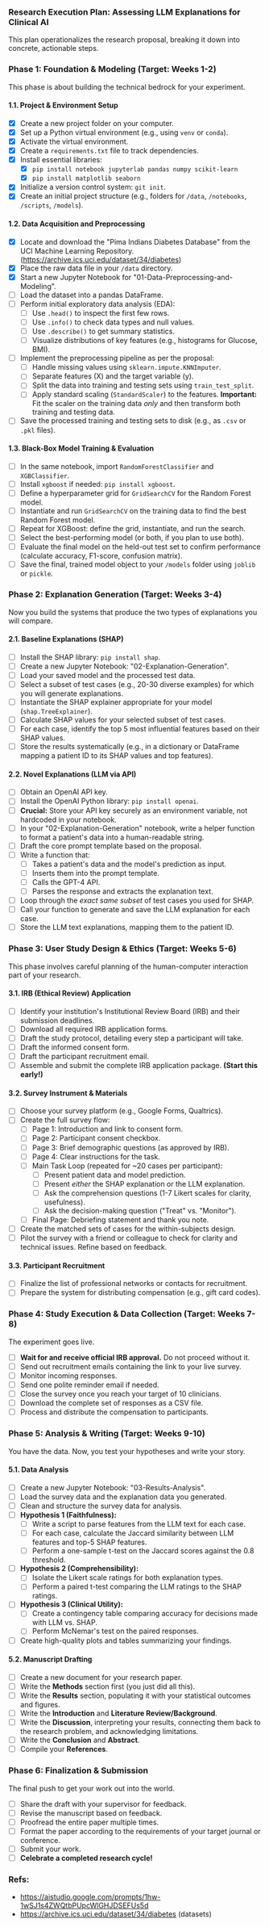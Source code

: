 ### **Research Execution Plan: Assessing LLM Explanations for Clinical AI**

This plan operationalizes the research proposal, breaking it down into concrete, actionable steps.

### **Phase 1: Foundation & Modeling (Target: Weeks 1-2)**

This phase is about building the technical bedrock for your experiment.

#### **1.1. Project & Environment Setup**
- [X] Create a new project folder on your computer.
- [X] Set up a Python virtual environment (e.g., using `venv` or `conda`).
- [X] Activate the virtual environment.
- [X] Create a `requirements.txt` file to track dependencies.
- [X] Install essential libraries:
    - [X] `pip install notebook jupyterlab pandas numpy scikit-learn`
    - [X] `pip install matplotlib seaborn`
- [X] Initialize a version control system: `git init`.
- [X] Create an initial project structure (e.g., folders for `/data`, `/notebooks`, `/scripts`, `/models`).

#### **1.2. Data Acquisition and Preprocessing**
- [X] Locate and download the "Pima Indians Diabetes Database" from the UCI Machine Learning Repository. (https://archive.ics.uci.edu/dataset/34/diabetes)
- [X] Place the raw data file in your `/data` directory.
- [X] Start a new Jupyter Notebook for "01-Data-Preprocessing-and-Modeling".
- [ ] Load the dataset into a pandas DataFrame.
- [ ] Perform initial exploratory data analysis (EDA):
    - [ ] Use `.head()` to inspect the first few rows.
    - [ ] Use `.info()` to check data types and null values.
    - [ ] Use `.describe()` to get summary statistics.
    - [ ] Visualize distributions of key features (e.g., histograms for Glucose, BMI).
- [ ] Implement the preprocessing pipeline as per the proposal:
    - [ ] Handle missing values using `sklearn.impute.KNNImputer`.
    - [ ] Separate features (X) and the target variable (y).
    - [ ] Split the data into training and testing sets using `train_test_split`.
    - [ ] Apply standard scaling (`StandardScaler`) to the features. **Important:** Fit the scaler on the training data *only* and then transform both training and testing data.
- [ ] Save the processed training and testing sets to disk (e.g., as `.csv` or `.pkl` files).

#### **1.3. Black-Box Model Training & Evaluation**
- [ ] In the same notebook, import `RandomForestClassifier` and `XGBClassifier`.
- [ ] Install `xgboost` if needed: `pip install xgboost`.
- [ ] Define a hyperparameter grid for `GridSearchCV` for the Random Forest model.
- [ ] Instantiate and run `GridSearchCV` on the training data to find the best Random Forest model.
- [ ] Repeat for XGBoost: define the grid, instantiate, and run the search.
- [ ] Select the best-performing model (or both, if you plan to use both).
- [ ] Evaluate the final model on the held-out test set to confirm performance (calculate accuracy, F1-score, confusion matrix).
- [ ] Save the final, trained model object to your `/models` folder using `joblib` or `pickle`.

### **Phase 2: Explanation Generation (Target: Weeks 3-4)**

Now you build the systems that produce the two types of explanations you will compare.

#### **2.1. Baseline Explanations (SHAP)**
- [ ] Install the SHAP library: `pip install shap`.
- [ ] Create a new Jupyter Notebook: "02-Explanation-Generation".
- [ ] Load your saved model and the processed test data.
- [ ] Select a subset of test cases (e.g., 20-30 diverse examples) for which you will generate explanations.
- [ ] Instantiate the SHAP explainer appropriate for your model (`shap.TreeExplainer`).
- [ ] Calculate SHAP values for your selected subset of test cases.
- [ ] For each case, identify the top 5 most influential features based on their SHAP values.
- [ ] Store the results systematically (e.g., in a dictionary or DataFrame mapping a patient ID to its SHAP values and top features).

#### **2.2. Novel Explanations (LLM via API)**
- [ ] Obtain an OpenAI API key.
- [ ] Install the OpenAI Python library: `pip install openai`.
- [ ] **Crucial:** Store your API key securely as an environment variable, not hardcoded in your notebook.
- [ ] In your "02-Explanation-Generation" notebook, write a helper function to format a patient's data into a human-readable string.
- [ ] Draft the core prompt template based on the proposal.
- [ ] Write a function that:
    - [ ] Takes a patient's data and the model's prediction as input.
    - [ ] Inserts them into the prompt template.
    - [ ] Calls the GPT-4 API.
    - [ ] Parses the response and extracts the explanation text.
- [ ] Loop through the *exact same subset* of test cases you used for SHAP.
- [ ] Call your function to generate and save the LLM explanation for each case.
- [ ] Store the LLM text explanations, mapping them to the patient ID.

### **Phase 3: User Study Design & Ethics (Target: Weeks 5-6)**

This phase involves careful planning of the human-computer interaction part of your research.

#### **3.1. IRB (Ethical Review) Application**
- [ ] Identify your institution's Institutional Review Board (IRB) and their submission deadlines.
- [ ] Download all required IRB application forms.
- [ ] Draft the study protocol, detailing every step a participant will take.
- [ ] Draft the informed consent form.
- [ ] Draft the participant recruitment email.
- [ ] Assemble and submit the complete IRB application package. **(Start this early!)**

#### **3.2. Survey Instrument & Materials**
- [ ] Choose your survey platform (e.g., Google Forms, Qualtrics).
- [ ] Create the full survey flow:
    - [ ] Page 1: Introduction and link to consent form.
    - [ ] Page 2: Participant consent checkbox.
    - [ ] Page 3: Brief demographic questions (as approved by IRB).
    - [ ] Page 4: Clear instructions for the task.
    - [ ] Main Task Loop (repeated for ~20 cases per participant):
        - [ ] Present patient data and model prediction.
        - [ ] Present *either* the SHAP explanation or the LLM explanation.
        - [ ] Ask the comprehension questions (1-7 Likert scales for clarity, usefulness).
        - [ ] Ask the decision-making question ("Treat" vs. "Monitor").
    - [ ] Final Page: Debriefing statement and thank you note.
- [ ] Create the matched sets of cases for the within-subjects design.
- [ ] Pilot the survey with a friend or colleague to check for clarity and technical issues. Refine based on feedback.

#### **3.3. Participant Recruitment**
- [ ] Finalize the list of professional networks or contacts for recruitment.
- [ ] Prepare the system for distributing compensation (e.g., gift card codes).

### **Phase 4: Study Execution & Data Collection (Target: Weeks 7-8)**

The experiment goes live.

- [ ] **Wait for and receive official IRB approval.** Do not proceed without it.
- [ ] Send out recruitment emails containing the link to your live survey.
- [ ] Monitor incoming responses.
- [ ] Send one polite reminder email if needed.
- [ ] Close the survey once you reach your target of 10 clinicians.
- [ ] Download the complete set of responses as a CSV file.
- [ ] Process and distribute the compensation to participants.

### **Phase 5: Analysis & Writing (Target: Weeks 9-10)**

You have the data. Now, you test your hypotheses and write your story.

#### **5.1. Data Analysis**
- [ ] Create a new Jupyter Notebook: "03-Results-Analysis".
- [ ] Load the survey data and the explanation data you generated.
- [ ] Clean and structure the survey data for analysis.
- [ ] **Hypothesis 1 (Faithfulness):**
    - [ ] Write a script to parse features from the LLM text for each case.
    - [ ] For each case, calculate the Jaccard similarity between LLM features and top-5 SHAP features.
    - [ ] Perform a one-sample t-test on the Jaccard scores against the 0.8 threshold.
- [ ] **Hypothesis 2 (Comprehensibility):**
    - [ ] Isolate the Likert scale ratings for both explanation types.
    - [ ] Perform a paired t-test comparing the LLM ratings to the SHAP ratings.
- [ ] **Hypothesis 3 (Clinical Utility):**
    - [ ] Create a contingency table comparing accuracy for decisions made with LLM vs. SHAP.
    - [ ] Perform McNemar's test on the paired responses.
- [ ] Create high-quality plots and tables summarizing your findings.

#### **5.2. Manuscript Drafting**
- [ ] Create a new document for your research paper.
- [ ] Write the **Methods** section first (you just did all this).
- [ ] Write the **Results** section, populating it with your statistical outcomes and figures.
- [ ] Write the **Introduction** and **Literature Review/Background**.
- [ ] Write the **Discussion**, interpreting your results, connecting them back to the research problem, and acknowledging limitations.
- [ ] Write the **Conclusion** and **Abstract**.
- [ ] Compile your **References**.

### **Phase 6: Finalization & Submission**

The final push to get your work out into the world.

- [ ] Share the draft with your supervisor for feedback.
- [ ] Revise the manuscript based on feedback.
- [ ] Proofread the entire paper multiple times.
- [ ] Format the paper according to the requirements of your target journal or conference.
- [ ] Submit your work.
- [ ] **Celebrate a completed research cycle!**

### Refs:
- https://aistudio.google.com/prompts/1hw-1wSJ1s4ZWQtbPUpcWlGHJDSEFUs5d
- https://archive.ics.uci.edu/dataset/34/diabetes (datasets)